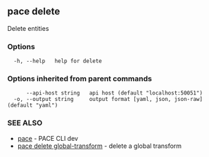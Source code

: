 ## pace delete

Delete entities

### Options

```
  -h, --help   help for delete
```

### Options inherited from parent commands

```
      --api-host string   api host (default "localhost:50051")
  -o, --output string     output format [yaml, json, json-raw] (default "yaml")
```

### SEE ALSO

* [pace](pace.md)	 - PACE CLI dev
* [pace delete global-transform](pace_delete_global-transform.md)	 - delete a global transform

